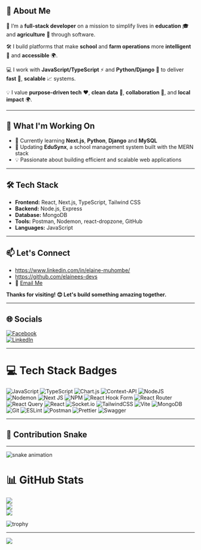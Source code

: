 ## 👋 About Me

🌱 I’m a **full-stack developer** on a mission to simplify lives in **education** 🎓 and **agriculture** 🌾 through software.  

🛠️ I build platforms that make **school** and **farm operations** more **intelligent** 🤖 and **accessible** 🌍.  

💻 I work with **JavaScript/TypeScript** ⚡ and **Python/Django** 🐍 to deliver **fast** 🚀, **scalable** 📈 systems.  

💡 I value **purpose-driven tech** ❤️, **clean data** 🧹, **collaboration** 🤝, and **local impact** 🌍.

---

## 🚀 What I'm Working On

- 🌱 Currently learning **Next.js**, **Python**, **Django** and **MySQL**
- 🔭 Updating **EduSynx**, a school management system built with the MERN stack
- 💡 Passionate about building efficient and scalable web applications

---

## 🛠️ Tech Stack

- **Frontend:** React, Next.js, TypeScript, Tailwind CSS  
- **Backend:** Node.js, Express  
- **Database:** MongoDB  
- **Tools:** Postman, Nodemon, react-dropzone, GitHub  
- **Languages:** JavaScript  

---

## 📫 Let's Connect

- https://www.linkedin.com/in/elaine-muhombe/
- https://github.com/elainees-devs 
- 📧 [Email Me](https://mail.google.com/mail/?view=cm&fs=1&to=emuhombe@gmail.com)

**Thanks for visiting! 😊 Let's build something amazing together.**

---

## 🌐 Socials

[![Facebook](https://img.shields.io/badge/Facebook-%231877F2.svg?logo=Facebook&logoColor=white)](https://facebook.com/emuhombe)  
[![LinkedIn](https://img.shields.io/badge/LinkedIn-%230077B5.svg?logo=linkedin&logoColor=white)](https://linkedin.com/in/elaine-muhombe)

---

# 💻 Tech Stack Badges

![JavaScript](https://img.shields.io/badge/javascript-%23323330.svg?style=for-the-badge&logo=javascript&logoColor=%23F7DF1E) 
![TypeScript](https://img.shields.io/badge/typescript-%23007ACC.svg?style=for-the-badge&logo=typescript&logoColor=white) 
![Chart.js](https://img.shields.io/badge/chart.js-F5788D.svg?style=for-the-badge&logo=chart.js&logoColor=white) 
![Context-API](https://img.shields.io/badge/Context--Api-000000?style=for-the-badge&logo=react) 
![NodeJS](https://img.shields.io/badge/node.js-6DA55F?style=for-the-badge&logo=node.js&logoColor=white) 
![Nodemon](https://img.shields.io/badge/NODEMON-%23323330.svg?style=for-the-badge&logo=nodemon&logoColor=%BBDEAD) 
![Next JS](https://img.shields.io/badge/Next-black?style=for-the-badge&logo=next.js&logoColor=white) 
![NPM](https://img.shields.io/badge/NPM-%23CB3837.svg?style=for-the-badge&logo=npm&logoColor=white) 
![React Hook Form](https://img.shields.io/badge/React%20Hook%20Form-%23EC5990.svg?style=for-the-badge&logo=reacthookform&logoColor=white) 
![React Router](https://img.shields.io/badge/React_Router-CA4245?style=for-the-badge&logo=react-router&logoColor=white) 
![React Query](https://img.shields.io/badge/-React%20Query-FF4154?style=for-the-badge&logo=react%20query&logoColor=white) 
![React](https://img.shields.io/badge/react-%2320232a.svg?style=for-the-badge&logo=react&logoColor=%2361DAFB) 
![Socket.io](https://img.shields.io/badge/Socket.io-black?style=for-the-badge&logo=socket.io&badgeColor=010101) 
![TailwindCSS](https://img.shields.io/badge/tailwindcss-%2338B2AC.svg?style=for-the-badge&logo=tailwind-css&logoColor=white) 
![Vite](https://img.shields.io/badge/vite-%23646CFF.svg?style=for-the-badge&logo=vite&logoColor=white) 
![MongoDB](https://img.shields.io/badge/MongoDB-%234ea94b.svg?style=for-the-badge&logo=mongodb&logoColor=white) 
![Git](https://img.shields.io/badge/git-%23F05033.svg?style=for-the-badge&logo=git&logoColor=white) 
![ESLint](https://img.shields.io/badge/ESLint-4B3263?style=for-the-badge&logo=eslint&logoColor=white) 
![Postman](https://img.shields.io/badge/Postman-FF6C37?style=for-the-badge&logo=postman&logoColor=white) 
![Prettier](https://img.shields.io/badge/prettier-%23F7B93E.svg?style=for-the-badge&logo=prettier&logoColor=black) 
![Swagger](https://img.shields.io/badge/-Swagger-%23Clojure?style=for-the-badge&logo=swagger&logoColor=white)

---
## 🐍 Contribution Snake
---


![snake animation](https://github.com/elainees-devs/elainees-devs/blob/output/github-contribution-grid-snake.svg)

# 📊 GitHub Stats

![](https://github-readme-stats.vercel.app/api?username=elainees-devs&theme=dark&hide_border=false&include_all_commits=false&count_private=false&v=2)  
![](https://github-readme-streak-stats.herokuapp.com/?user=elainees-devs&theme=dark&hide_border=false&v=2)  
![](https://github-readme-stats.vercel.app/api/top-langs/?username=elainees-devs&theme=dark&hide_border=false&include_all_commits=false&count_private=false&layout=compact&v=2)




![trophy](https://github-profile-trophy.vercel.app/?username=elainees-devs&theme=darkhub)



---

[![](https://visitcount.itsvg.in/api?id=elainees-devs&icon=0&color=0)](https://visitcount.itsvg.in)


<!-- Proudly created with GPRM ( https://gprm.itsvg.in ) -->
